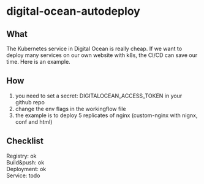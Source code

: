 # digital-ocean-autodeploy

## What
The Kubernetes service in Digital Ocean is really cheap. If we want to deploy many services on our own website with k8s, the CI/CD can save our time. Here is an example.  

## How
1. you need to set a secret: DIGITALOCEAN_ACCESS_TOKEN in your github repo  
2. change the env flags in the workingflow file  
3. the example is to deploy 5 replicates of nginx (custom-nginx with nignx, conf and html)  


## Checklist  
Registry: ok  
Build&push: ok  
Deployment: ok  
Service: todo  


